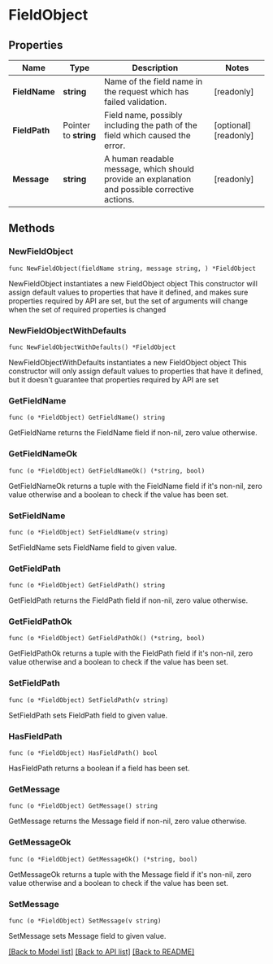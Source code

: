 # FieldObject

## Properties

Name | Type | Description | Notes
------------ | ------------- | ------------- | -------------
**FieldName** | **string** | Name of the field name in the request which has failed validation. | [readonly] 
**FieldPath** | Pointer to **string** | Field name, possibly including the path of the field which caused the error. | [optional] [readonly] 
**Message** | **string** | A human readable message, which should provide an explanation and possible corrective actions. | [readonly] 

## Methods

### NewFieldObject

`func NewFieldObject(fieldName string, message string, ) *FieldObject`

NewFieldObject instantiates a new FieldObject object
This constructor will assign default values to properties that have it defined,
and makes sure properties required by API are set, but the set of arguments
will change when the set of required properties is changed

### NewFieldObjectWithDefaults

`func NewFieldObjectWithDefaults() *FieldObject`

NewFieldObjectWithDefaults instantiates a new FieldObject object
This constructor will only assign default values to properties that have it defined,
but it doesn't guarantee that properties required by API are set

### GetFieldName

`func (o *FieldObject) GetFieldName() string`

GetFieldName returns the FieldName field if non-nil, zero value otherwise.

### GetFieldNameOk

`func (o *FieldObject) GetFieldNameOk() (*string, bool)`

GetFieldNameOk returns a tuple with the FieldName field if it's non-nil, zero value otherwise
and a boolean to check if the value has been set.

### SetFieldName

`func (o *FieldObject) SetFieldName(v string)`

SetFieldName sets FieldName field to given value.


### GetFieldPath

`func (o *FieldObject) GetFieldPath() string`

GetFieldPath returns the FieldPath field if non-nil, zero value otherwise.

### GetFieldPathOk

`func (o *FieldObject) GetFieldPathOk() (*string, bool)`

GetFieldPathOk returns a tuple with the FieldPath field if it's non-nil, zero value otherwise
and a boolean to check if the value has been set.

### SetFieldPath

`func (o *FieldObject) SetFieldPath(v string)`

SetFieldPath sets FieldPath field to given value.

### HasFieldPath

`func (o *FieldObject) HasFieldPath() bool`

HasFieldPath returns a boolean if a field has been set.

### GetMessage

`func (o *FieldObject) GetMessage() string`

GetMessage returns the Message field if non-nil, zero value otherwise.

### GetMessageOk

`func (o *FieldObject) GetMessageOk() (*string, bool)`

GetMessageOk returns a tuple with the Message field if it's non-nil, zero value otherwise
and a boolean to check if the value has been set.

### SetMessage

`func (o *FieldObject) SetMessage(v string)`

SetMessage sets Message field to given value.



[[Back to Model list]](../README.md#documentation-for-models) [[Back to API list]](../README.md#documentation-for-api-endpoints) [[Back to README]](../README.md)


